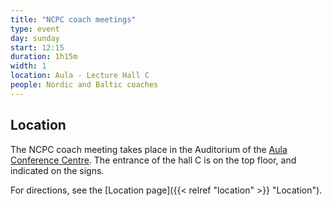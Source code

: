 ```yaml
---
title: "NCPC coach meetings"
type: event
day: sunday
start: 12:15
duration: 1h15m
width: 1
location: Aula - Lecture Hall C
people: Nordic and Baltic coaches
---
```

## Location
The NCPC coach meeting takes place in the Auditorium of the [Aula Conference Centre](https://iamap.tudelft.nl/en/poi/aula-conference-center/).
The entrance of the hall C is on the top floor, and indicated on the signs.

For directions, see the [Location page]({{< relref "location" >}} "Location").
